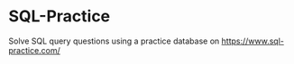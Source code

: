 # SQL-Practice
Solve SQL query questions using a practice database on https://www.sql-practice.com/
